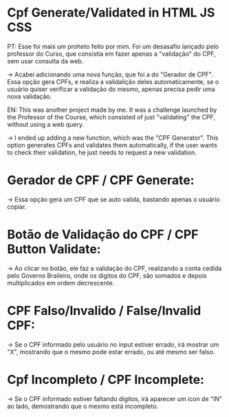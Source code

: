 # Cpf Generate/Validated in HTML JS CSS
 
PT: Esse foi mais um proheto feito por mim. Foi um desasafio lançado pelo professor do Curso, que consistia em fazer apenas a "validação" do CPF, sem usar consulta da web.

->    Acabei adicionando uma nova função, que foi a do "Gerador de CPF". Essa opção gera CPFs, e realiza a validalição deles automaticamente, se o usuário quiser verificar a validação do mesmo, apenas precisa pedir uma nova validação. 

EN: This was another project made by me. It was a challenge launched by the Professor of the Course, which consisted of just "validating" the CPF, without using a web query.

->    I ended up adding a new function, which was the "CPF Generator". This option generates CPFs and validates them automatically, if the user wants to check their validation, he just needs to request a new validation.

# Gerador de CPF / CPF Generate: 

->    Essa opção gera um CPF que se auto valida, bastando apenas o usuário copiar.

# Botão de Validação do CPF / CPF Button Validate: 

->    Ao clicar no botão, ele faz a validação do CPF, realizando a conta cedida pelo Governo Braileiro, onde os digitos do CPF, são somados e depois multiplicados em ordem decrescente.

# CPF Falso/Invalido / False/Invalid CPF:

->    Se o CPF informado pelo usuário no input estiver errado, irá mostrar um "X", mostrando que o mesmo pode estar errado, ou até mesmo ser falso.

# Cpf Incompleto / CPF Incomplete: 

->    Se o CPF informado estiver faltando digitos, irá aparecer um icon de "IN" ao lado, demostrando que o mesmo está incompleto. 